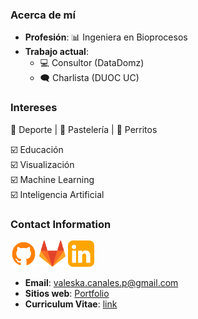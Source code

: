 ### Acerca de mí


* **Profesión**: 📊 Ingeniera en Bioprocesos
* **Trabajo actual**: 
    * 💻 Consultor (DataDomz)
    * 🗨️ Charlista (DUOC UC)

### Intereses

💪 Deporte | 🍰 Pastelería | 🐶 Perritos

☑️ Educación  <br>
☑️ Visualización  <br>
☑️ Machine Learning <br> 
☑️ Inteligencia Artificial  

### Contact Information

<p align="left"> 
<a href="https://www.github.com/vcanalesp" target="_blank" rel="noreferrer"><img src="../../images/about_me/gh.png" width="42" height="42" /></a>
<a href="https://gitlab.com/vcanalesp" target="_blank" rel="noreferrer"><img src="../../images/about_me/gitlab.png" width="42" height="42" /></a>
<a href="https://www.linkedin.com/in/vcanalesp" target="_blank" rel="noreferrer"><img src="../../images/about_me/in.png" width="42" height="42" /></a> 
</p>


- **Email**: valeska.canales.p@gmail.com
- **Sitios web**: [Portfolio](https://vcanalesp.github.io/portfolio/)
- **Curriculum Vitae**: [link](https://gitlab.com/vcanalesp/cv)



